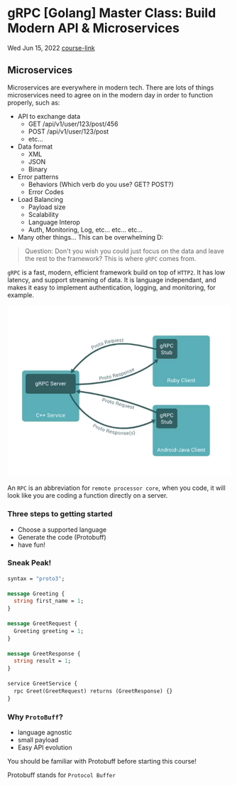 # gRPC [Golang] Master Class: Build Modern API & Microservices

Wed Jun 15, 2022
[course-link](https://www.udemy.com/course/grpc-golang/)

## Microservices

Microservices are everywhere in modern tech.  There are lots of things microservices need to agree on in the modern day in order to function properly, such as:
- API to exchange data
  - GET /api/v1/user/123/post/456
  - POST /api/v1/user/123/post
  - etc...
- Data format
  - XML
  - JSON
  - Binary
- Error patterns
  - Behaviors (Which verb do you use? GET? POST?)
  - Error Codes
- Load Balancing 
  - Payload size
  - Scalability 
  - Language Interop
  - Auth, Monitoring, Log, etc... etc... etc...
- Many other things...  This can be overwhelming D:


> Question: Don't you wish you could just focus on the data and leave the rest to the framework?  This is where `gRPC` comes from.

`gRPC` is a fast, modern, efficient framework build on top of `HTTP2`. It has low latency, and support streaming of data. It is language independant, and makes it easy to implement authentication, logging, and monitoring, for example.

<img src="./assets/1.png">

An `RPC` is an abbreviation for `remote processor core`, when you code, it will look like you are coding a function directly on a server.   

### Three steps to getting started

- Choose a supported language
- Generate the code (Protobuff)
- have fun!  

### Sneak Peak!

```proto
syntax = "proto3";

message Greeting {
  string first_name = 1;
}

message GreetRequest {
  Greeting greeting = 1;
}

message GreetResponse {
  string result = 1;
}

service GreetService {
  rpc Greet(GreetRequest) returns (GreetResponse) {}
}
```

### Why `ProtoBuff`?

- language agnostic
- small payload
- Easy API evolution

You should be familiar with Protobuff before starting this course! 

Protobuff stands for `Protocol Buffer` 